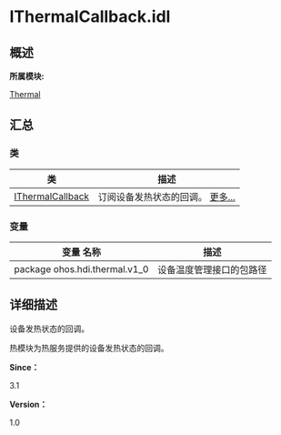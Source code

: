 # IThermalCallback.idl


## **概述**

**所属模块:**

[Thermal](thermal.md)


## **汇总**


### 类

  | 类 | 描述 | 
| -------- | -------- |
| [IThermalCallback](interface_i_thermal_callback.md) | 订阅设备发热状态的回调。&nbsp;[更多...](interface_i_thermal_callback.md) | 


### 变量

  | 变量&nbsp;名称 | 描述 | 
| -------- | -------- |
| package&nbsp;ohos.hdi.thermal.v1_0 | 设备温度管理接口的包路径 | 


## **详细描述**

设备发热状态的回调。

热模块为热服务提供的设备发热状态的回调。

**Since：**

3.1

**Version：**

1.0
